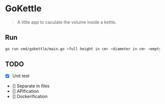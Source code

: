 # GoKettle

> A little app to caculate the volume inside a kettle.

## Run

```bash
go run cmd/gokettle/main.go <full height in cm> <diameter in cm> <empty height from the top cm>
```

## TODO

- [x] Unit test
- [] Separate in files
- [] APIfication
- [] Dockerification
